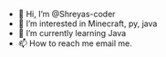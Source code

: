 - 👋 Hi, I’m @Shreyas-coder
- 👀 I’m interested in Minecraft, py, java
- 🌱 I’m currently learning Java
- 📫 How to reach me email me.

<!---
Shreyas-coder/Shreyas-coder is a ✨ special ✨ repository because its `README.md` (this file) appears on your GitHub profile.
You can click the Preview link to take a look at your changes.
--->
